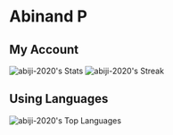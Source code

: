 # Abinand P
## My Account 
![abiji-2020's Stats](https://github-readme-stats.vercel.app/api?username=abiji-2020&theme=radical&show_icons=true&hide_border=false&count_private=true)  ![abiji-2020's Streak](https://github-readme-streak-stats.herokuapp.com/?user=abiji-2020&theme=radical&hide_border=false)

## Using Languages
![abiji-2020's Top Languages](https://github-readme-stats.vercel.app/api/top-langs/?username=abiji-2020&theme=radical&show_icons=true&hide_border=false&layout=compact)

